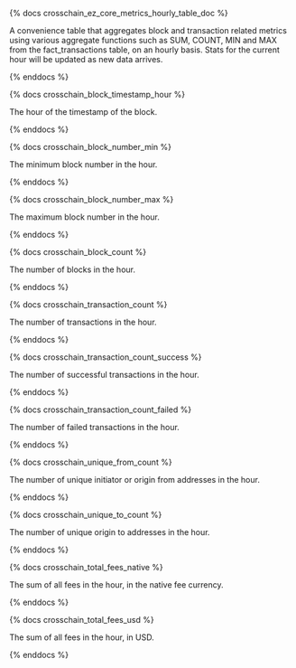 {% docs crosschain_ez_core_metrics_hourly_table_doc %}

A convenience table that aggregates block and transaction related metrics using various aggregate functions such as SUM, COUNT, MIN and MAX from the fact_transactions table, on an hourly basis. Stats for the current hour will be updated as new data arrives.

{% enddocs %}

{% docs crosschain_block_timestamp_hour %}

The hour of the timestamp of the block.

{% enddocs %}

{% docs crosschain_block_number_min %}

The minimum block number in the hour.

{% enddocs %}

{% docs crosschain_block_number_max %}

The maximum block number in the hour.

{% enddocs %}

{% docs crosschain_block_count %}

The number of blocks in the hour.

{% enddocs %}

{% docs crosschain_transaction_count %}

The number of transactions in the hour.

{% enddocs %}

{% docs crosschain_transaction_count_success %}

The number of successful transactions in the hour.

{% enddocs %}

{% docs crosschain_transaction_count_failed %}

The number of failed transactions in the hour.

{% enddocs %}

{% docs crosschain_unique_from_count %}

The number of unique initiator or origin from addresses in the hour.

{% enddocs %}

{% docs crosschain_unique_to_count %}

The number of unique origin to addresses in the hour.

{% enddocs %}

{% docs crosschain_total_fees_native %}

The sum of all fees in the hour, in the native fee currency.

{% enddocs %}

{% docs crosschain_total_fees_usd %}

The sum of all fees in the hour, in USD.

{% enddocs %}